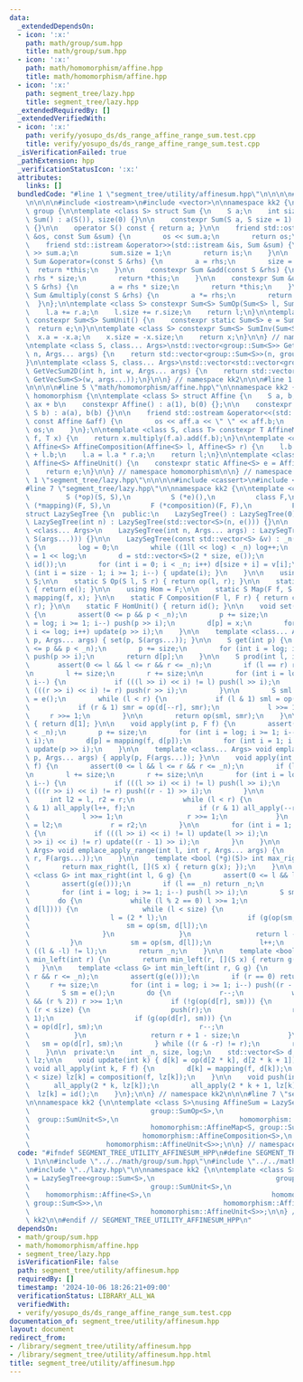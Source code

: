 ```yaml
---
data:
  _extendedDependsOn:
  - icon: ':x:'
    path: math/group/sum.hpp
    title: math/group/sum.hpp
  - icon: ':x:'
    path: math/homomorphism/affine.hpp
    title: math/homomorphism/affine.hpp
  - icon: ':x:'
    path: segment_tree/lazy.hpp
    title: segment_tree/lazy.hpp
  _extendedRequiredBy: []
  _extendedVerifiedWith:
  - icon: ':x:'
    path: verify/yosupo_ds/ds_range_affine_range_sum.test.cpp
    title: verify/yosupo_ds/ds_range_affine_range_sum.test.cpp
  _isVerificationFailed: true
  _pathExtension: hpp
  _verificationStatusIcon: ':x:'
  attributes:
    links: []
  bundledCode: "#line 1 \"segment_tree/utility/affinesum.hpp\"\n\n\n\n#line 1 \"math/group/sum.hpp\"\
    \n\n\n\n#include <iostream>\n#include <vector>\n\nnamespace kk2 {\n\nnamespace\
    \ group {\n\ntemplate <class S> struct Sum {\n    S a;\n    int size;\n\n    constexpr\
    \ Sum() : a(S()), size(0) {}\n\n    constexpr Sum(S a, S size = 1) : a(a), size(size)\
    \ {}\n\n    operator S() const { return a; }\n\n    friend std::ostream &operator<<(std::ostream\
    \ &os, const Sum &sum) {\n        os << sum.a;\n        return os;\n    }\n\n\
    \    friend std::istream &operator>>(std::istream &is, Sum &sum) {\n        is\
    \ >> sum.a;\n        sum.size = 1;\n        return is;\n    }\n\n    constexpr\
    \ Sum &operator=(const S &rhs) {\n        a = rhs;\n        size = 1;\n      \
    \  return *this;\n    }\n\n    constexpr Sum &add(const S &rhs) {\n        a +=\
    \ rhs * size;\n        return *this;\n    }\n\n    constexpr Sum &update(const\
    \ S &rhs) {\n        a = rhs * size;\n        return *this;\n    }\n\n    constexpr\
    \ Sum &multiply(const S &rhs) {\n        a *= rhs;\n        return *this;\n  \
    \  }\n};\n\ntemplate <class S> constexpr Sum<S> SumOp(Sum<S> l, Sum<S> r) {\n\
    \    l.a += r.a;\n    l.size += r.size;\n    return l;\n}\n\ntemplate <class S>\
    \ constexpr Sum<S> SumUnit() {\n    constexpr static Sum<S> e = Sum<S>();\n  \
    \  return e;\n}\n\ntemplate <class S> constexpr Sum<S> SumInv(Sum<S> x) {\n  \
    \  x.a = -x.a;\n    x.size = -x.size;\n    return x;\n}\n\n} // namespace group\n\
    \ntemplate <class S, class... Args>\nstd::vector<group::Sum<S>> GetVecSum(int\
    \ n, Args... args) {\n    return std::vector<group::Sum<S>>(n, group::Sum<S>(args...));\n\
    }\n\ntemplate <class S, class... Args>\nstd::vector<std::vector<group::Sum<S>>>\
    \ GetVecSum2D(int h, int w, Args... args) {\n    return std::vector<std::vector<group::Sum<S>>>(h,\
    \ GetVecSum<S>(w, args...));\n}\n\n} // namespace kk2\n\n\n#line 1 \"math/homomorphism/affine.hpp\"\
    \n\n\n\n#line 5 \"math/homomorphism/affine.hpp\"\n\nnamespace kk2 {\n\nnamespace\
    \ homomorphism {\n\ntemplate <class S> struct Affine {\n    S a, b; // x \\mapsto\
    \ ax + b\n    constexpr Affine() : a(1), b(0) {};\n\n    constexpr Affine(S a,\
    \ S b) : a(a), b(b) {}\n\n    friend std::ostream &operator<<(std::ostream &os,\
    \ const Affine &aff) {\n        os << aff.a << \" \" << aff.b;\n        return\
    \ os;\n    }\n};\n\ntemplate <class S, class T> constexpr T AffineMap(Affine<S>\
    \ f, T x) {\n    return x.multiply(f.a).add(f.b);\n}\n\ntemplate <class S> constexpr\
    \ Affine<S> AffineComposition(Affine<S> l, Affine<S> r) {\n    l.b = l.a * r.b\
    \ + l.b;\n    l.a = l.a * r.a;\n    return l;\n}\n\ntemplate <class S> constexpr\
    \ Affine<S> AffineUnit() {\n    constexpr static Affine<S> e = Affine<S>();\n\
    \    return e;\n}\n\n} // namespace homomorphism\n\n} // namespace kk2\n\n\n#line\
    \ 1 \"segment_tree/lazy.hpp\"\n\n\n\n#include <cassert>\n#include <functional>\n\
    #line 7 \"segment_tree/lazy.hpp\"\n\nnamespace kk2 {\n\ntemplate <class S,\n \
    \         S (*op)(S, S),\n          S (*e)(),\n          class F,\n          S\
    \ (*mapping)(F, S),\n          F (*composition)(F, F),\n          F (*id)()>\n\
    struct LazySegTree {\n  public:\n    LazySegTree() : LazySegTree(0) {}\n\n   \
    \ LazySegTree(int n) : LazySegTree(std::vector<S>(n, e())) {}\n\n    template\
    \ <class... Args>\n    LazySegTree(int n, Args... args) : LazySegTree(std::vector<S>(n,\
    \ S(args...))) {}\n\n    LazySegTree(const std::vector<S> &v) : _n(int(v.size()))\
    \ {\n        log = 0;\n        while ((1ll << log) < _n) log++;\n        size\
    \ = 1 << log;\n        d = std::vector<S>(2 * size, e());\n        lz = std::vector<F>(size,\
    \ id());\n        for (int i = 0; i < _n; i++) d[size + i] = v[i];\n        for\
    \ (int i = size - 1; i >= 1; i--) { update(i); }\n    }\n\n    using Monoid =\
    \ S;\n\n    static S Op(S l, S r) { return op(l, r); }\n\n    static S MonoidUnit()\
    \ { return e(); }\n\n    using Hom = F;\n\n    static S Map(F f, S x) { return\
    \ mapping(f, x); }\n\n    static F Composition(F l, F r) { return composition(l,\
    \ r); }\n\n    static F HomUnit() { return id(); }\n\n    void set(int p, S x)\
    \ {\n        assert(0 <= p && p < _n);\n        p += size;\n        for (int i\
    \ = log; i >= 1; i--) push(p >> i);\n        d[p] = x;\n        for (int i = 1;\
    \ i <= log; i++) update(p >> i);\n    }\n\n    template <class... Args> void emplace_set(int\
    \ p, Args... args) { set(p, S(args...)); }\n\n    S get(int p) {\n        assert(0\
    \ <= p && p < _n);\n        p += size;\n        for (int i = log; i >= 1; i--)\
    \ push(p >> i);\n        return d[p];\n    }\n\n    S prod(int l, int r) {\n \
    \       assert(0 <= l && l <= r && r <= _n);\n        if (l == r) return e();\n\
    \n        l += size;\n        r += size;\n\n        for (int i = log; i >= 1;\
    \ i--) {\n            if (((l >> i) << i) != l) push(l >> i);\n            if\
    \ (((r >> i) << i) != r) push(r >> i);\n        }\n\n        S sml = e(), smr\
    \ = e();\n        while (l < r) {\n            if (l & 1) sml = op(sml, d[l++]);\n\
    \            if (r & 1) smr = op(d[--r], smr);\n            l >>= 1;\n       \
    \     r >>= 1;\n        }\n\n        return op(sml, smr);\n    }\n\n    S all_prod()\
    \ { return d[1]; }\n\n    void apply(int p, F f) {\n        assert(0 <= p && p\
    \ < _n);\n        p += size;\n        for (int i = log; i >= 1; i--) push(p >>\
    \ i);\n        d[p] = mapping(f, d[p]);\n        for (int i = 1; i <= log; i++)\
    \ update(p >> i);\n    }\n\n    template <class... Args> void emplace_apply_point(int\
    \ p, Args... args) { apply(p, F(args...)); }\n\n    void apply(int l, int r, F\
    \ f) {\n        assert(0 <= l && l <= r && r <= _n);\n        if (l == r) return;\n\
    \n        l += size;\n        r += size;\n\n        for (int i = log; i >= 1;\
    \ i--) {\n            if (((l >> i) << i) != l) push(l >> i);\n            if\
    \ (((r >> i) << i) != r) push((r - 1) >> i);\n        }\n\n        {\n       \
    \     int l2 = l, r2 = r;\n            while (l < r) {\n                if (l\
    \ & 1) all_apply(l++, f);\n                if (r & 1) all_apply(--r, f);\n   \
    \             l >>= 1;\n                r >>= 1;\n            }\n            l\
    \ = l2;\n            r = r2;\n        }\n\n        for (int i = 1; i <= log; i++)\
    \ {\n            if (((l >> i) << i) != l) update(l >> i);\n            if (((r\
    \ >> i) << i) != r) update((r - 1) >> i);\n        }\n    }\n\n    template <class...\
    \ Args> void emplace_apply_range(int l, int r, Args... args) {\n        apply(l,\
    \ r, F(args...));\n    }\n\n    template <bool (*g)(S)> int max_right(int l) {\n\
    \        return max_right(l, [](S x) { return g(x); });\n    }\n\n    template\
    \ <class G> int max_right(int l, G g) {\n        assert(0 <= l && l <= _n);\n\
    \        assert(g(e()));\n        if (l == _n) return _n;\n        l += size;\n\
    \        for (int i = log; i >= 1; i--) push(l >> i);\n        S sm = e();\n \
    \       do {\n            while (l % 2 == 0) l >>= 1;\n            if (!g(op(sm,\
    \ d[l]))) {\n                while (l < size) {\n                    push(l);\n\
    \                    l = (2 * l);\n                    if (g(op(sm, d[l]))) {\n\
    \                        sm = op(sm, d[l]);\n                        l++;\n  \
    \                  }\n                }\n                return l - size;\n  \
    \          }\n            sm = op(sm, d[l]);\n            l++;\n        } while\
    \ ((l & -l) != l);\n        return _n;\n    }\n\n    template <bool (*g)(S)> int\
    \ min_left(int r) {\n        return min_left(r, [](S x) { return g(x); });\n \
    \   }\n\n    template <class G> int min_left(int r, G g) {\n        assert(0 <=\
    \ r && r <= _n);\n        assert(g(e()));\n        if (r == 0) return 0;\n   \
    \     r += size;\n        for (int i = log; i >= 1; i--) push((r - 1) >> i);\n\
    \        S sm = e();\n        do {\n            r--;\n            while (r > 1\
    \ && (r % 2)) r >>= 1;\n            if (!g(op(d[r], sm))) {\n                while\
    \ (r < size) {\n                    push(r);\n                    r = (2 * r +\
    \ 1);\n                    if (g(op(d[r], sm))) {\n                        sm\
    \ = op(d[r], sm);\n                        r--;\n                    }\n     \
    \           }\n                return r + 1 - size;\n            }\n         \
    \   sm = op(d[r], sm);\n        } while ((r & -r) != r);\n        return 0;\n\
    \    }\n\n  private:\n    int _n, size, log;\n    std::vector<S> d;\n    std::vector<F>\
    \ lz;\n\n    void update(int k) { d[k] = op(d[2 * k], d[2 * k + 1]); }\n\n   \
    \ void all_apply(int k, F f) {\n        d[k] = mapping(f, d[k]);\n        if (k\
    \ < size) lz[k] = composition(f, lz[k]);\n    }\n\n    void push(int k) {\n  \
    \      all_apply(2 * k, lz[k]);\n        all_apply(2 * k + 1, lz[k]);\n      \
    \  lz[k] = id();\n    }\n};\n\n} // namespace kk2\n\n\n#line 7 \"segment_tree/utility/affinesum.hpp\"\
    \n\nnamespace kk2 {\n\ntemplate <class S>\nusing AffineSum = LazySegTree<group::Sum<S>,\n\
    \                              group::SumOp<S>,\n                            \
    \  group::SumUnit<S>,\n                              homomorphism::Affine<S>,\n\
    \                              homomorphism::AffineMap<S, group::Sum<S>>,\n  \
    \                            homomorphism::AffineComposition<S>,\n           \
    \                   homomorphism::AffineUnit<S>>;\n\n} // namespace kk2\n\n\n"
  code: "#ifndef SEGMENT_TREE_UTILITY_AFFINESUM_HPP\n#define SEGMENT_TREE_UTILITY_AFFINESUM_HPP\
    \ 1\n\n#include \"../../math/group/sum.hpp\"\n#include \"../../math/homomorphism/affine.hpp\"\
    \n#include \"../lazy.hpp\"\n\nnamespace kk2 {\n\ntemplate <class S>\nusing AffineSum\
    \ = LazySegTree<group::Sum<S>,\n                              group::SumOp<S>,\n\
    \                              group::SumUnit<S>,\n                          \
    \    homomorphism::Affine<S>,\n                              homomorphism::AffineMap<S,\
    \ group::Sum<S>>,\n                              homomorphism::AffineComposition<S>,\n\
    \                              homomorphism::AffineUnit<S>>;\n\n} // namespace\
    \ kk2\n\n#endif // SEGMENT_TREE_UTILITY_AFFINESUM_HPP\n"
  dependsOn:
  - math/group/sum.hpp
  - math/homomorphism/affine.hpp
  - segment_tree/lazy.hpp
  isVerificationFile: false
  path: segment_tree/utility/affinesum.hpp
  requiredBy: []
  timestamp: '2024-10-06 18:26:21+09:00'
  verificationStatus: LIBRARY_ALL_WA
  verifiedWith:
  - verify/yosupo_ds/ds_range_affine_range_sum.test.cpp
documentation_of: segment_tree/utility/affinesum.hpp
layout: document
redirect_from:
- /library/segment_tree/utility/affinesum.hpp
- /library/segment_tree/utility/affinesum.hpp.html
title: segment_tree/utility/affinesum.hpp
---
```

